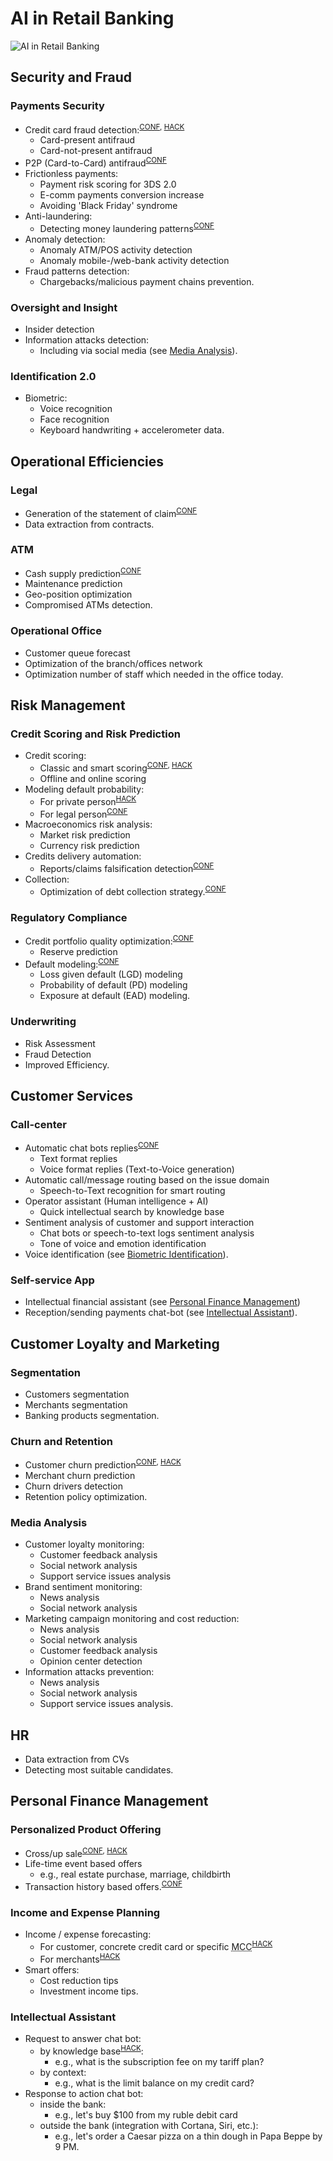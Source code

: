 ﻿
# AI in Retail Banking

![AI in Retail Banking](https://static.0xcode.in/images/ai-in-banking.png)

## Security and Fraud

### Payments Security

- Credit card fraud detection:<sup>[CONF](conferences.md), [HACK](hackathons.md)</sup>
    - Card-present antifraud
    - Card-not-present antifraud
- P2P (Card-to-Card) antifraud<sup>[CONF](conferences.md)</sup>
- Frictionless payments:
    - Payment risk scoring for 3DS 2.0
    - E-comm payments conversion increase
    - Avoiding 'Black Friday' syndrome
- Anti-laundering:
    - Detecting money laundering patterns<sup>[CONF](conferences.md)</sup>
- Anomaly detection:
    - Anomaly ATM/POS activity detection
    - Anomaly mobile-/web-bank activity detection
- Fraud patterns detection:
    - Chargebacks/malicious payment chains prevention. 

### Oversight and Insight

- Insider detection
- Information attacks detection:
    - Including via social media (see [Media Analysis](#media-analysis)).

### Identification 2.0

- Biometric:
    - Voice recognition
    - Face recognition
    - Keyboard handwriting + accelerometer data.


## Operational Efficiencies

### Legal 

- Generation of the statement of claim<sup>[CONF](conferences.md)</sup> 
- Data extraction from contracts.

### ATM

- Cash supply prediction<sup>[CONF](conferences.md)</sup>
- Maintenance prediction
- Geo-position optimization
- Compromised ATMs detection.

### Operational Office

- Customer queue forecast
- Optimization of the branch/offices network
- Optimization number of staff which needed in the office today.


## Risk Management 

### Credit Scoring and Risk Prediction

- Credit scoring:
    - Classic and smart scoring<sup>[CONF](conferences.md), [HACK](hackathons.md)</sup>
    - Offline and online scoring
- Modeling default probability:
    - For private person<sup>[HACK](hackathons.md)</sup>
    - For legal person<sup>[CONF](conferences.md)</sup>
- Macroeconomics risk analysis:
    - Market risk prediction
    - Currency risk prediction
- Credits delivery automation:
    - Reports/claims falsification detection<sup>[CONF](conferences.md)</sup>
- Collection:
    - Optimization of debt collection strategy.<sup>[CONF](conferences.md)</sup>

### Regulatory Compliance

- Credit portfolio quality optimization:<sup>[CONF](conferences.md)</sup>
    - Reserve prediction
- Default modeling:<sup>[CONF](conferences.md)</sup>
    - Loss given default (LGD) modeling
    - Probability of default (PD) modeling
    - Exposure at default (EAD) modeling.

### Underwriting

- Risk Assessment
- Fraud Detection
- Improved Efficiency.


## Customer Services

### Call-center

- Automatic chat bots replies<sup>[CONF](conferences.md)</sup>
    - Text format replies
    - Voice format replies (Text-to-Voice generation)
- Automatic call/message routing based on the issue domain
    - Speech-to-Text recognition for smart routing
- Operator assistant (Human intelligence + AI)
    - Quick intellectual search by knowledge base
- Sentiment analysis of customer and support interaction
    - Chat bots or speech-to-text logs sentiment analysis
    - Tone of voice and emotion identification
- Voice identification (see [Biometric Identification](#identification-20)).

### Self-service App

- Intellectual financial assistant (see [Personal Finance Management](#personal-finance-management))
- Reception/sending payments chat-bot (see [Intellectual Assistant](#intellectual-assistant)).


## Customer Loyalty and Marketing

### Segmentation

- Customers segmentation
- Merchants segmentation
- Banking products segmentation.

### Churn and Retention

- Customer churn prediction<sup>[CONF](conferences.md), [HACK](hackathons.md)</sup>
- Merchant churn prediction
- Churn drivers detection
- Retention policy optimization.

### Media Analysis

- Customer loyalty monitoring:
    - Customer feedback analysis
    - Social network analysis
    - Support service issues analysis
- Brand sentiment monitoring:
    - News analysis
    - Social network analysis
- Marketing campaign monitoring and cost reduction:
    - News analysis
    - Social network analysis
    - Customer feedback analysis
    - Opinion center detection
- Information attacks prevention:
    - News analysis
    - Social network analysis
    - Support service issues analysis.

## HR

- Data extraction from CVs
- Detecting most suitable candidates.

## Personal Finance Management

### Personalized Product Offering

- Cross/up sale<sup>[CONF](conferences.md), [HACK](hackathons.md)</sup>
- Life-time event based offers
  - e.g., real estate purchase, marriage, childbirth
- Transaction history based offers.<sup>[CONF](conferences.md)</sup>

### Income and Expense Planning

- Income / expense forecasting:
    - For customer, concrete credit card or specific <abbr title="Merchant Category Code">MCC</abbr><sup>[HACK](hackathons.md)</sup>
    - For merchants<sup>[HACK](hackathons.md)</sup>
- Smart offers:
    - Cost reduction tips
    - Investment income tips.

### Intellectual Assistant

- Request to answer chat bot:
    - by knowledge base<sup>[HACK](hackathons.md)</sup>: 
      - e.g., what is the subscription fee on my tariff plan?
    - by context: 
      - e.g., what is the limit balance on my credit card?
- Response to action chat bot:
    - inside the bank: 
      - e.g., let's buy $100 from my ruble debit card 
    - outside the bank (integration with Cortana, Siri, etc.): 
      - e.g., let's order a Caesar pizza on a thin dough in Papa Beppe by 9 PM.
